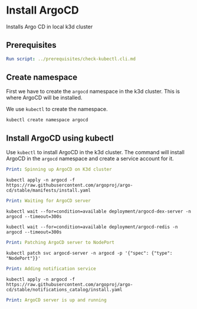 # Install ArgoCD

Installs Argo CD in local k3d cluster

## Prerequisites

```yaml instacli
Run script: ../prerequisites/check-kubectl.cli.md
```

## Create namespace

First we have to create the `argocd` namespace in the k3d cluster. This is where ArgoCD will be installed.

We use `kubectl` to create the namespace.

```shell
kubectl create namespace argocd
```

## Install ArgoCD using kubectl

Use `kubectl` to install ArgoCD in the k3d cluster. The command will install ArgoCD in the `argocd` namespace and create a service account for it.

```yaml instacli
Print: Spinning up ArgoCD on K3d cluster
```

```shell show_output=false show_command=true
kubectl apply -n argocd -f https://raw.githubusercontent.com/argoproj/argo-cd/stable/manifests/install.yaml
```

```yaml instacli
Print: Waiting for ArgoCD server
```

```shell show_output=false
kubectl wait --for=condition=available deployment/argocd-dex-server -n argocd --timeout=300s
```

```shell show_output=false
kubectl wait --for=condition=available deployment/argocd-redis -n argocd --timeout=300s
```

```yaml instacli
Print: Patching ArgoCD server to NodePort
```

```shell show_output=false
kubectl patch svc argocd-server -n argocd -p '{"spec": {"type": "NodePort"}}'
```

```yaml instacli
Print: Adding notification service
```

```shell show_output=false
kubectl apply -n argocd -f https://raw.githubusercontent.com/argoproj/argo-cd/stable/notifications_catalog/install.yaml
```

```yaml instacli
Print: ArgoCD server is up and running
```
